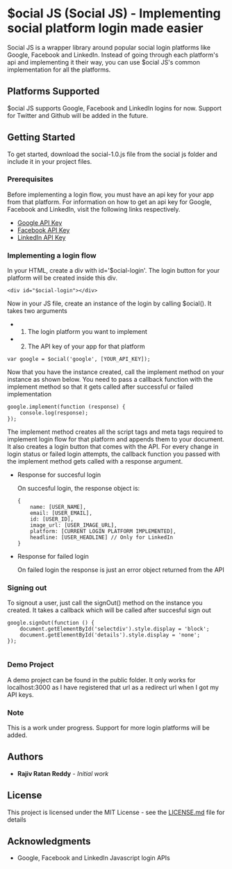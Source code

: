 # $ocial JS (Social JS) - Implementing social platform login made easier

Social JS is a wrapper library around popular social login platforms like Google, Facebook and LinkedIn. Instead of going through each platform's api and implementing it their way, you can use $ocial JS's common implementation for all the platforms.

## Platforms Supported

$ocial JS supports Google, Facebook and LinkedIn logins for now. Support for Twitter and Github will be added in the future.

## Getting Started

To get started, download the social-1.0.js file from the social js folder and include it in your project files.

### Prerequisites

Before implementing a login flow, you must have an api key for your app from that platform. For information on how to get an api key for Google, Facebook and LinkedIn, visit the following links respectively.

* [Google API Key](https://developers.google.com/maps/documentation/javascript/get-api-key)
* [Facebook API Key](https://developers.facebook.com/docs/pages/getting-started)
* [LinkedIn API Key](https://developer.linkedin.com/support/faq)

### Implementing a login flow

In your HTML, create a div with id='$ocial-login'. The login button for your platform will be created inside this div.

```
<div id="$ocial-login"></div>
```

Now in your JS file, create an instance of the login by calling $ocial(). It takes two arguments
* 1. The login platform you want to implement
* 2. The API key of your app for that platform

```
var google = $ocial('google', [YOUR_API_KEY]);
```

Now that you have the instance created, call the implement method on your instance as shown below. You need to pass a callback function with the implement method so that it gets called after successful or failed implementation

```
google.implement(function (response) {
    console.log(response);
});
```

The implement method creates all the script tags and meta tags required to implement login flow for that platform and appends them to your document. It also creates a login button that comes with the API. For every change in login status or failed login attempts, the callback function you passed with the implement method gets called with a response argument.

* Response for succesful login

    On succesful login, the response object is:
    
    ```
    {
        name: [USER_NAME],
        email: [USER_EMAIL],
        id: [USER_ID],
        image_url: [USER_IMAGE_URL],
        platform: [CURRENT LOGIN PLATFORM IMPLEMENTED],
        headline: [USER_HEADLINE] // Only for LinkedIn
    }
    
    ```
* Response for failed login

    On failed login the response is just an error object returned from the API
    
### Signing out

To signout a user, just call the signOut() method on the instance you created. It takes a callback which will be called after succesful sign out

```
google.signOut(function () {
    document.getElementById('selectdiv').style.display = 'block';
    document.getElementById('details').style.display = 'none';
});
    
```


### Demo Project

A demo project can be found in the public folder. It only works for localhost:3000 as I have registered that url as a redirect url when I got my API keys.

### Note

This is a work under progress. Support for more login platforms will be added.

## Authors

* **Rajiv Ratan Reddy** - *Initial work*

## License

This project is licensed under the MIT License - see the [LICENSE.md](LICENSE.md) file for details

## Acknowledgments

* Google, Facebook and LinkedIn Javascript login APIs

